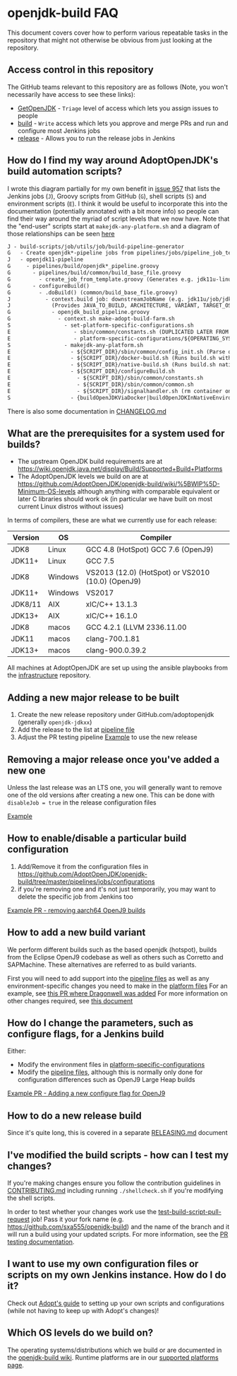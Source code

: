 # openjdk-build FAQ

This document covers cover how to perform various repeatable tasks in the
repository that might not otherwise be obvious from just looking at the
repository.

## Access control in this repository

The GitHub teams relevant to this repository are as follows (Note, you
won't necessarily have access to see these links):

- [GetOpenJDK](https://github.com/orgs/AdoptOpenJDK/teams/getopenjdk) - `Triage` level of access which lets you assign issues to people
- [build](https://github.com/orgs/AdoptOpenJDK/teams/build) - `Write` access which lets you approve and merge PRs and run and configure most Jenkins jobs
- [release](https://github.com/orgs/AdoptOpenJDK/teams/build) - Allows you to run the release jobs in Jenkins

## How do I find my way around AdoptOpenJDK's build automation scripts?

I wrote this diagram partially for my own benefit in [issue 957](https://github.com/AdoptOpenJDK/openjdk-build/issues/957) that lists the Jenkins jobs (`J`), Groovy scripts from GitHub (`G`), shell scripts (`S`) and environment scripts (`E`). I think it would be useful to incorporate this into the documentation (potentially annotated with a bit more info) so people can find their way around the myriad of script levels that we now have.
Note that the "end-user" scripts start at `makejdk-any-platform.sh` and a
diagram of those relationships can be seen [here](https://github.com/AdoptOpenJDK/openjdk-build/blob/master/docs/images/AdoptOpenJDK_Build_Script_Relationships.png)

```markdown
J - build-scripts/job/utils/job/build-pipeline-generator
G   - Create openjdk*-pipeline jobs from pipelines/jobs/pipeline_job_template.groovy
J   - openjdk11-pipeline
G     - pipelines/build/openjdk*_pipeline.groovy
G       - pipelines/build/common/build_base_file.groovy
G         - create_job_from_template.groovy (Generates e.g. jdk11u-linux-x64-hotspot)
G       - configureBuild()
G         - .doBuild() (common/build_base_file.groovy)
J           - context.build job: downstreamJobName (e.g. jdk11u/job/jdk11u-linux-x64-hotspot)
J             (Provides JAVA_TO_BUILD, ARCHITECTURE, VARIANT, TARGET_OS + tests)
G             - openjdk_build_pipeline.groovy
G               - context.sh make-adopt-build-farm.sh
S                 - set-platform-specific-configurations.sh
E                    - sbin/common/constants.sh (DUPLICATED LATER FROM configureBuild.sh)
E                    - platform-specific-configurations/${OPERATING_SYSTEM}.sh
S                 - makejdk-any-platform.sh
E                   - ${SCRIPT_DIR}/sbin/common/config_init.sh (Parse options)
E                   - ${SCRIPT_DIR}/docker-build.sh (Runs build.sh within container)
E                   - ${SCRIPT_DIR}/native-build.sh (Runs build.sh natively)
E                   - ${SCRIPT_DIR}/configureBuild.sh
E                     - ${SCRIPT_DIR}/sbin/common/constants.sh
E                     - ${SCRIPT_DIR}/sbin/common/common.sh
E                     - ${SCRIPT_DIR}/signalhandler.sh (rm container on SIGINT/SIGTERM)
S                   - {buildOpenJDKViaDocker|buildOpenJDKInNativeEnvironment}
```

There is also some documentation in [CHANGELOG.md](CHANGELOG.md)

## What are the prerequisites for a system used for builds?

- The upstream OpenJDK build requirements are at https://wiki.openjdk.java.net/display/Build/Supported+Build+Platforms
- The AdoptOpenJDK levels we build on are at https://github.com/AdoptOpenJDK/openjdk-build/wiki/%5BWIP%5D-Minimum-OS-levels
  although anything with comparable equivalent or later C libraries should work ok (in particular we have built on most current Linux distros without issues)

In terms of compilers, these are what we currently use for each release:

| Version | OS      | Compiler |
|---------|---------|----------|
| JDK8    | Linux   | GCC 4.8 (HotSpot) GCC 7.6 (OpenJ9)                |
| JDK11+  | Linux   | GCC 7.5                                           |
| JDK8    | Windows | VS2013 (12.0) (HotSpot) or VS2010 (10.0) (OpenJ9) |
| JDK11+  | Windows | VS2017                                            |
| JDK8/11 | AIX     | xlC/C++ 13.1.3                                    |
| JDK13+  | AIX     | xlC/C++ 16.1.0                                    |
| JDK8    | macos   | GCC 4.2.1 (LLVM 2336.11.00                        |
| JDK11   | macos   | clang-700.1.81                                    |
| JDK13+  | macos   | clang-900.0.39.2                                  |

All machines at AdoptOpenJDK are set up using the ansible playbooks from the
[infrastructure](https://github.com/adoptopenjdk/openjdk-infrastructure) repository.

## Adding a new major release to be built

1. Create the new release repository under GitHub.com/adoptopenjdk (generally `openjdk-jdkxx`)
2. Add the release to the list at [pipeline file](https://github.com/AdoptOpenJDK/openjdk-build/tree/master/pipelines/build)
3. Adjust the PR testing pipeline [Example](https://github.com/AdoptOpenJDK/openjdk-build/pull/1394) to use the new release

## Removing a major release once you've added a new one

Unless the last release was an LTS one, you will generally want to remove one of the old versions after creating a new one. This can be done with `disableJob = true` in the release configuration files

[Example](https://github.com/AdoptOpenJDK/openjdk-build/pull/1303/files)

## How to enable/disable a particular build configuration

1. Add/Remove it from the configuration files in https://github.com/AdoptOpenJDK/openjdk-build/tree/master/pipelines/jobs/configurations
2. if you're removing one and it's not just temporarily, you may want to delete the specific job from Jenkins too

[Example PR - removing aarch64 OpenJ9 builds](https://github.com/AdoptOpenJDK/openjdk-build/pull/1452)

## How to add a new build variant

We perform different builds such as the based openjdk (hotspot), builds from the Eclipse OpenJ9 codebase as well as others such as Corretto and SAPMachine. These alternatives are referred to as build variants.

First you will need to add support into the [pipeline files](https://github.com/AdoptOpenJDK/openjdk-build/tree/master/pipelines/build) as well as any environment-specific changes you need to make in the [platform files](https://github.com/AdoptOpenJDK/openjdk-build/tree/master/build-farm/platform-specific-configurations)
For an example, see [this PR where Dragonwell was added](https://github.com/AdoptOpenJDK/openjdk-build/pull/2051/files)
For more information on other changes required, see [this document](https://github.com/AdoptOpenJDK/TSC/wiki/Adding-a-new-build-variant)

## How do I change the parameters, such as configure flags, for a Jenkins build

Either:

- Modify the environment files in [platform-specific-configurations](https://github.com/AdoptOpenJDK/openjdk-build/tree/master/build-farm/platform-specific-configurations)
- Modify the [pipeline files](https://github.com/AdoptOpenJDK/openjdk-build/tree/master/pipelines/build), although this is normally only done for configuration differences such as OpenJ9 Large Heap builds

[Example PR - Adding a new configure flag for OpenJ9](https://github.com/AdoptOpenJDK/openjdk-build/pull/1442/files)

## How to do a new release build

Since it's quite long, this is covered in a separate [RELEASING.md](RELEASING.md) document

## I've modified the build scripts - how can I test my changes?

If you're making changes ensure you follow the contribution guidelines in
[CONTRIBUTING.md](CONTRIBUTING.md) including running `./shellcheck.sh` if you're modifying
the shell scripts.

In order to test whether your changes work use the [test-build-script-pull-request](https://ci.adoptopenjdk.net/job/build-scripts-pr-tester/job/test-build-script-pull-request/) job!
Pass it your fork name (e.g. https://github.com/sxa555/openjdk-build) and the name of the branch and it will run a build using your updated scripts.
For more information, see the [PR testing documentation](./pipelines/build/prTester/README.md).

## I want to use my own configuration files or scripts on my own Jenkins instance. How do I do it?

Check out [Adopt's guide]((docs/UsingOurScripts.md)) to setting up your own scripts and configurations (while not having to keep up with Adopt's changes)!

## Which OS levels do we build on?

The operating systems/distributions which we build or are documented in the
[openjdk-build wiki](https://github.com/AdoptOpenJDK/openjdk-build/wiki/%5BWIP%5D-Minimum-OS-levels).
Runtime platforms are in our [supported platforms page](https://adoptopenjdk.net/supported_platforms.html).
